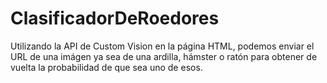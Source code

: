 # ClasificadorDeRoedores

Utilizando la API de Custom Vision en la página HTML, podemos enviar el URL de una imágen ya sea de una ardilla,
hámster o ratón para obtener de vuelta la probabilidad de que sea uno de esos.

